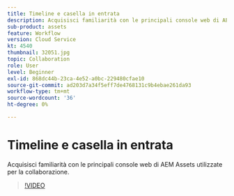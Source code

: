 ```yaml
---
title: Timeline e casella in entrata
description: Acquisisci familiarità con le principali console web di AEM Assets utilizzate per la collaborazione.
sub-product: assets
feature: Workflow
version: Cloud Service
kt: 4540
thumbnail: 32051.jpg
topic: Collaboration
role: User
level: Beginner
exl-id: 868dc44b-23ca-4e52-a0bc-229480cfae10
source-git-commit: ad203d7a34f5eff7de4768131c9b4ebae261da93
workflow-type: tm+mt
source-wordcount: '36'
ht-degree: 0%

---
```


# Timeline e casella in entrata

Acquisisci familiarità con le principali console web di AEM Assets utilizzate per la collaborazione.

>[!VIDEO](https://video.tv.adobe.com/v/32051/?quality=12&learn=on&hidetitle=true)
